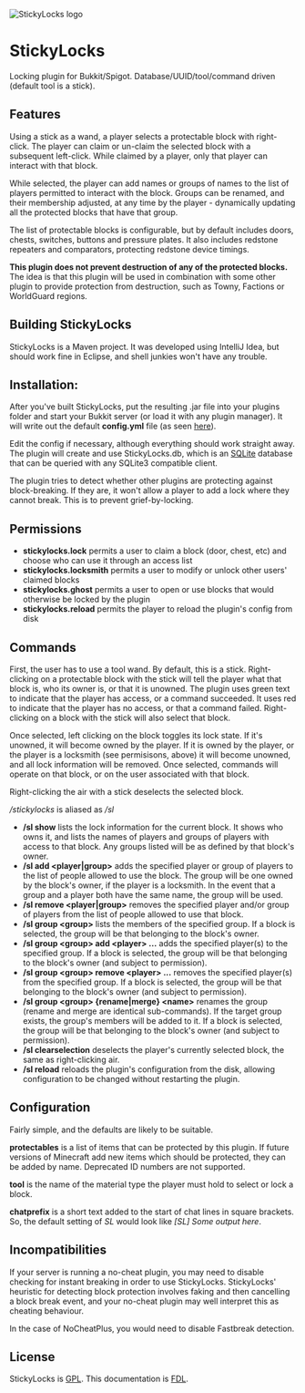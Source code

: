 ![StickyLocks logo](https://github.com/Brianetta/StickyLocks/wiki/StickyLocks.png)
# StickyLocks #

Locking plugin for Bukkit/Spigot. Database/UUID/tool/command driven (default tool is a stick).

## Features ##

Using a stick as a wand, a player selects a protectable block with
right-click. The player can claim or un-claim the selected block
with a subsequent left-click. While claimed by a player, only that
player can interact with that block.

While selected, the player can add names or groups of names to the
list of players permitted to interact with the block. Groups can be
renamed, and their membership adjusted, at any time by the player -
dynamically updating all the protected blocks that have that group.

The list of protectable blocks is configurable, but by default includes
doors, chests, switches, buttons and pressure plates. It also includes
redstone repeaters and comparators, protecting redstone device timings.

**This plugin does not prevent destruction of any of the protected blocks.**
The idea is that this plugin will be used in combination with some
other plugin to provide protection from destruction, such as Towny,
Factions or WorldGuard regions.

## Building StickyLocks ##

StickyLocks is a Maven project. It was developed using IntelliJ Idea, but
should work fine in Eclipse, and shell junkies won't have any trouble.

## Installation: ##

After you've built StickyLocks, put the resulting .jar file into your plugins
folder and start your Bukkit server (or load it with any plugin manager). It
will write out the default **config.yml** file (as seen
[here](src/main/resources/config.yml)).

Edit the config if necessary, although everything should work straight away.
The plugin will create and use StickyLocks.db, which is an
[SQLite](http://www.sqlite.org/) database that can be queried with any
SQLite3 compatible client.

The plugin tries to detect whether other plugins are protecting against
block-breaking. If they are, it won't allow a player to add a lock where they
cannot break. This is to prevent grief-by-locking.

## Permissions

- **stickylocks.lock** permits a user to claim a block (door, chest, etc) and choose who can use it through an access list
- **stickylocks.locksmith** permits a user to modify or unlock other users' claimed blocks
- **stickylocks.ghost** permits a user to open or use blocks that would otherwise be locked by the plugin
- **stickylocks.reload** permits the player to reload the plugin's config from disk

## Commands

First, the user has to use a tool wand. By default, this is a stick. Right-clicking on a protectable block with the stick will tell the player what that block is, who its owner is, or that it is unowned. The plugin uses green text to indicate that the player has access, or a command succeeded. It uses red to indicate that the player has no access, or that a command failed. Right-clicking on a block with the stick will also select that block.

Once selected, left clicking on the block toggles its lock state. If it's unowned, it will become owned by the player. If it is owned by the player, or the player is a locksmith (see permisisons, above) it will become unowned, and all lock information will be removed. Once selected, commands will operate on that block, or on the user associated with that block.

Right-clicking the air with a stick deselects the selected block.

*/stickylocks* is aliased as */sl*

- **/sl show** lists the lock information for the current block. It shows who owns it, and lists the names of players and groups of players with access to that block. Any groups listed will be as defined by that block's owner.
- **/sl add &lt;player|group&gt;** adds the specified player or group of players to the list of people allowed to use the block. The group will be one owned by the block's owner, if the player is a locksmith. In the event that a group and a player both have the same name, the group will be used.
- **/sl remove &lt;player|group&gt;** removes the specified player and/or group of players from the list of people allowed to use that block.
- **/sl group &lt;group&gt;** lists the members of the specified group. If a block is selected, the group will be that belonging to the block's owner.
- **/sl group &lt;group&gt; add &lt;player&gt; ...** adds the specified player(s) to the specified group. If a block is selected, the group will be that belonging to the block's owner (and subject to permission).
- **/sl group &lt;group&gt; remove &lt;player&gt; ...** removes the specified player(s) from the specified group. If a block is selected, the group will be that belonging to the block's owner (and subject to permission).
- **/sl group &lt;group&gt; {rename|merge} &lt;name&gt;** renames the group (rename and merge are identical sub-commands). If the target group exists, the group's members will be added to it. If a block is selected, the group will be that belonging to the block's owner (and subject to permission).
- **/sl clearselection** deselects the player's currently selected block, the same as right-clicking air.
- **/sl reload** reloads the plugin's configuration from the disk, allowing configuration to be changed without restarting the plugin.

## Configuration

Fairly simple, and the defaults are likely to be suitable.

**protectables** is a list of items that can be protected by this plugin. If future versions of Minecraft add new items which should be protected, they can be added by name. Deprecated ID numbers are not supported.

**tool** is the name of the material type the player must hold to select or lock a block.

**chatprefix** is a short text added to the start of chat lines in square brackets. So, the default setting of *SL* would look like *\[SL] Some output here*.

## Incompatibilities

If your server is running a no-cheat plugin, you may need to disable checking for instant breaking in order to use StickyLocks. StickyLocks' heuristic for detecting block protection involves faking and then cancelling a block break event, and your no-cheat plugin may well interpret this as cheating behaviour.

In the case of NoCheatPlus, you would need to disable Fastbreak detection.

## License

StickyLocks is [GPL](http://www.gnu.org/copyleft/gpl.html).
This documentation is [FDL](http://www.gnu.org/copyleft/fdl.html).
